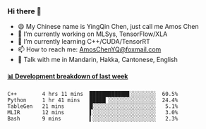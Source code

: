 ### Hi there 👋
- 😄 My Chinese name is YingQin Chen, just call me Amos Chen
- 🔭 I’m currently working on MLSys, TensorFlow/XLA
- 🌱 I’m currently learning C++/CUDA/TensorRT
- 📫 How to reach me: AmosChenYQ@foxmail.com
- 💬 Talk with me in Mandarin, Hakka, Cantonese, English

<!-- waka-box start -->
#### <a href="https://gist.github.com/becb911736b10de673d72f2a472b1e52" target="_blank">📊 Development breakdown of last week</a>
```text
C++        4 hrs 11 mins  ████████████▋░░░░░░░░  60.5%
Python     1 hr 41 mins   █████▏░░░░░░░░░░░░░░░  24.4%
TableGen   21 mins        █░░░░░░░░░░░░░░░░░░░░   5.1%
MLIR       12 mins        ▌░░░░░░░░░░░░░░░░░░░░   3.0%
Bash       9 mins         ▍░░░░░░░░░░░░░░░░░░░░   2.3%
```
<!-- waka-box end -->


<!--
**AmosChenYQ/AmosChenYQ** is a ✨ _special_ ✨ repository because its `README.md` (this file) appears on your GitHub profile.

Here are some ideas to get you started:

- 🔭 I’m currently working on 
- 🌱 I’m currently learning ...
- 👯 I’m looking to collaborate on ...
- 🤔 I’m looking for help with ...
- 📫 How to reach me: AmosChenYQ@foxmail.com
- 😄 Pronouns: ...
- ⚡ Fun fact: ...
-->
